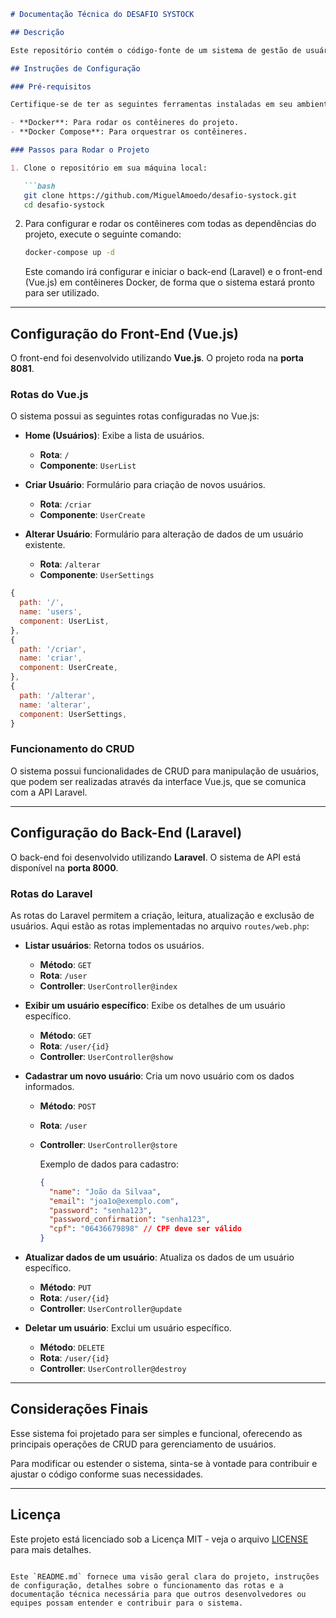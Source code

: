 ```markdown
# Documentação Técnica do DESAFIO SYSTOCK

## Descrição

Este repositório contém o código-fonte de um sistema de gestão de usuários utilizando Vue.js para o front-end e Laravel para o back-end. O sistema implementa funcionalidades básicas de CRUD (Criar, Ler, Atualizar e Deletar) para gerenciar usuários, incluindo cadastro, listagem, alteração e exclusão.

## Instruções de Configuração

### Pré-requisitos

Certifique-se de ter as seguintes ferramentas instaladas em seu ambiente:

- **Docker**: Para rodar os contêineres do projeto.
- **Docker Compose**: Para orquestrar os contêineres.

### Passos para Rodar o Projeto

1. Clone o repositório em sua máquina local:

   ```bash
   git clone https://github.com/MiguelAmoedo/desafio-systock.git
   cd desafio-systock
   ```

2. Para configurar e rodar os contêineres com todas as dependências do projeto, execute o seguinte comando:

   ```bash
   docker-compose up -d
   ```

   Este comando irá configurar e iniciar o back-end (Laravel) e o front-end (Vue.js) em contêineres Docker, de forma que o sistema estará pronto para ser utilizado.

---

## Configuração do Front-End (Vue.js)

O front-end foi desenvolvido utilizando **Vue.js**. O projeto roda na **porta 8081**.

### Rotas do Vue.js

O sistema possui as seguintes rotas configuradas no Vue.js:

- **Home (Usuários)**: Exibe a lista de usuários.
  - **Rota**: `/`
  - **Componente**: `UserList`

- **Criar Usuário**: Formulário para criação de novos usuários.
  - **Rota**: `/criar`
  - **Componente**: `UserCreate`

- **Alterar Usuário**: Formulário para alteração de dados de um usuário existente.
  - **Rota**: `/alterar`
  - **Componente**: `UserSettings`

```javascript
{
  path: '/',
  name: 'users',
  component: UserList,
},
{
  path: '/criar',
  name: 'criar',
  component: UserCreate,
},
{
  path: '/alterar',
  name: 'alterar',
  component: UserSettings,
}
```

### Funcionamento do CRUD

O sistema possui funcionalidades de CRUD para manipulação de usuários, que podem ser realizadas através da interface Vue.js, que se comunica com a API Laravel.

---

## Configuração do Back-End (Laravel)

O back-end foi desenvolvido utilizando **Laravel**. O sistema de API está disponível na **porta 8000**.

### Rotas do Laravel

As rotas do Laravel permitem a criação, leitura, atualização e exclusão de usuários. Aqui estão as rotas implementadas no arquivo `routes/web.php`:

- **Listar usuários**: Retorna todos os usuários.
  - **Método**: `GET`
  - **Rota**: `/user`
  - **Controller**: `UserController@index`

- **Exibir um usuário específico**: Exibe os detalhes de um usuário específico.
  - **Método**: `GET`
  - **Rota**: `/user/{id}`
  - **Controller**: `UserController@show`

- **Cadastrar um novo usuário**: Cria um novo usuário com os dados informados.
  - **Método**: `POST`
  - **Rota**: `/user`
  - **Controller**: `UserController@store`

    Exemplo de dados para cadastro:
    ```json
    {
      "name": "João da Silvaa",
      "email": "joa1o@exemplo.com",
      "password": "senha123",
      "password_confirmation": "senha123",
      "cpf": "06436679898" // CPF deve ser válido
    }
    ```

- **Atualizar dados de um usuário**: Atualiza os dados de um usuário específico.
  - **Método**: `PUT`
  - **Rota**: `/user/{id}`
  - **Controller**: `UserController@update`

- **Deletar um usuário**: Exclui um usuário específico.
  - **Método**: `DELETE`
  - **Rota**: `/user/{id}`
  - **Controller**: `UserController@destroy`

---

## Considerações Finais

Esse sistema foi projetado para ser simples e funcional, oferecendo as principais operações de CRUD para gerenciamento de usuários.

Para modificar ou estender o sistema, sinta-se à vontade para contribuir e ajustar o código conforme suas necessidades.

---

## Licença

Este projeto está licenciado sob a Licença MIT - veja o arquivo [LICENSE](LICENSE) para mais detalhes.
```

Este `README.md` fornece uma visão geral clara do projeto, instruções de configuração, detalhes sobre o funcionamento das rotas e a documentação técnica necessária para que outros desenvolvedores ou equipes possam entender e contribuir para o sistema.
